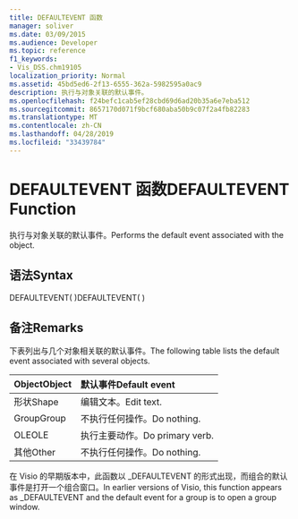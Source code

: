 ```yaml
---
title: DEFAULTEVENT 函数
manager: soliver
ms.date: 03/09/2015
ms.audience: Developer
ms.topic: reference
f1_keywords:
- Vis_DSS.chm19105
localization_priority: Normal
ms.assetid: 45bd5ed6-2f13-6555-362a-5982595a0ac9
description: 执行与对象关联的默认事件。
ms.openlocfilehash: f24befc1cab5ef28cbd69d6ad20b35a6e7eba512
ms.sourcegitcommit: 8657170d071f9bcf680aba50b9c07f2a4fb82283
ms.translationtype: MT
ms.contentlocale: zh-CN
ms.lasthandoff: 04/28/2019
ms.locfileid: "33439784"
---
```

# <a name="defaultevent-function"></a><span data-ttu-id="3e2a0-103">DEFAULTEVENT 函数</span><span class="sxs-lookup"><span data-stu-id="3e2a0-103">DEFAULTEVENT Function</span></span>

<span data-ttu-id="3e2a0-104">执行与对象关联的默认事件。</span><span class="sxs-lookup"><span data-stu-id="3e2a0-104">Performs the default event associated with the object.</span></span>
  
## <a name="syntax"></a><span data-ttu-id="3e2a0-105">语法</span><span class="sxs-lookup"><span data-stu-id="3e2a0-105">Syntax</span></span>

<span data-ttu-id="3e2a0-106">DEFAULTEVENT( )</span><span class="sxs-lookup"><span data-stu-id="3e2a0-106">DEFAULTEVENT( )</span></span>
  
## <a name="remarks"></a><span data-ttu-id="3e2a0-107">备注</span><span class="sxs-lookup"><span data-stu-id="3e2a0-107">Remarks</span></span>

<span data-ttu-id="3e2a0-108">下表列出与几个对象相关联的默认事件。</span><span class="sxs-lookup"><span data-stu-id="3e2a0-108">The following table lists the default event associated with several objects.</span></span>
  
|<span data-ttu-id="3e2a0-109">**Object**</span><span class="sxs-lookup"><span data-stu-id="3e2a0-109">**Object**</span></span>|<span data-ttu-id="3e2a0-110">**默认事件**</span><span class="sxs-lookup"><span data-stu-id="3e2a0-110">**Default event**</span></span>|
|:-----|:-----|
|<span data-ttu-id="3e2a0-111">形状</span><span class="sxs-lookup"><span data-stu-id="3e2a0-111">Shape</span></span>  <br/> |<span data-ttu-id="3e2a0-112">编辑文本。</span><span class="sxs-lookup"><span data-stu-id="3e2a0-112">Edit text.</span></span>  <br/> |
|<span data-ttu-id="3e2a0-113">Group</span><span class="sxs-lookup"><span data-stu-id="3e2a0-113">Group</span></span>  <br/> |<span data-ttu-id="3e2a0-114">不执行任何操作。</span><span class="sxs-lookup"><span data-stu-id="3e2a0-114">Do nothing.</span></span>  <br/> |
|<span data-ttu-id="3e2a0-115">OLE</span><span class="sxs-lookup"><span data-stu-id="3e2a0-115">OLE</span></span>  <br/> |<span data-ttu-id="3e2a0-116">执行主要动作。</span><span class="sxs-lookup"><span data-stu-id="3e2a0-116">Do primary verb.</span></span>  <br/> |
|<span data-ttu-id="3e2a0-117">其他</span><span class="sxs-lookup"><span data-stu-id="3e2a0-117">Other</span></span>  <br/> |<span data-ttu-id="3e2a0-118">不执行任何操作。</span><span class="sxs-lookup"><span data-stu-id="3e2a0-118">Do nothing.</span></span>  <br/> |
   
<span data-ttu-id="3e2a0-119">在 Visio 的早期版本中，此函数以 _DEFAULTEVENT 的形式出现，而组合的默认事件是打开一个组合窗口。</span><span class="sxs-lookup"><span data-stu-id="3e2a0-119">In earlier versions of Visio, this function appears as _DEFAULTEVENT and the default event for a group is to open a group window.</span></span> 
  


